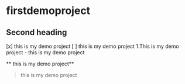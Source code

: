 # firstdemoproject
## Second heading
[x] this is my demo project
[ ] this is my demo project
1.This is my demo project
    - this is my demo project

 ** this is my demo project** 

> this is my demo project